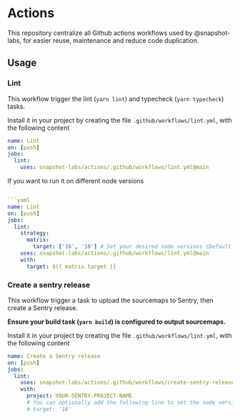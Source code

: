# Actions

This repository centralize all Github actions workflows used by @snapshot-labs, for easier reuse, maintenance and reduce code duplication.

## Usage

### Lint

This workflow trigger the lint (`yarn lint`) and typecheck (`yarn typecheck`) tasks.

Install it in your project by creating the file `.github/workflows/lint.yml`, with the following content 

```yaml 
name: Lint
on: [push]
jobs:
  lint:
    uses: snapshot-labs/actions/.github/workflows/lint.yml@main
```

If you want to run it on different node versions 

```yaml 

```yaml 
name: Lint
on: [push]
jobs:
  lint:
  	strategy:
      matrix:
        target: ['16', '18'] # Set your desired node versions (Default is 16)
    uses: snapshot-labs/actions/.github/workflows/lint.yml@main
    with:
      target: ${{ matrix.target }}
```

### Create a sentry release

This workflow trigger a task to upload the sourcemaps to Sentry, then create a Sentry release.

**Ensure your build task (`yarn build`) is configured to output sourcemaps.**


Install it in your project by creating the file `.github/workflows/lint.yml`, with the following content 

```yaml 
name: Create a Sentry release
on: [push]
jobs:
  lint:
    uses: snapshot-labs/actions/.github/workflows/create-sentry-release.yml@main
    with:
      project: YOUR-SENTRY-PROJECT-NAME
      # You can optionally add the following line to set the node version (Default is 16)
      # target: '16'
```

